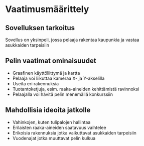 # Vaatimusmäärittely

## Sovelluksen tarkoitus

Sovellus on yksinpeli, jossa pelaaja rakentaa kaupunkia ja vastaa asukkaiden tarpeisiin

## Pelin vaatimat ominaisuudet

- Graafinen käyttöliittymä ja kartta
- Pelaaja voi liikuttaa kameraa X- ja Y-akselilla
- Useita eri rakennuksia
- Tuotantoketjuja, esim. raaka-aineiden kehittämistä ravinnoksi
- Pelaajalla voi hävitä pelin menemällä konkurssiin

## Mahdollisia ideoita jatkolle

- Vahinkojen, kuten tulipalojen hallintaa
- Erilaisten raaka-aineiden saatavuus vaihtelee
- Erikoisia rakennuksia jotka vaikuttavat asukkaiden tarpeisiin
- Vuodenajat jotka muuttavat pelin kulkua
